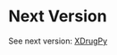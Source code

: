 
Next Version
================
See next version: [XDrugPy](https://docs.google.com/document/d/1g0WcIU0PC6kMzprIZ0cy4WUNm3Cl_jfTUp6x4pWTkg4)
